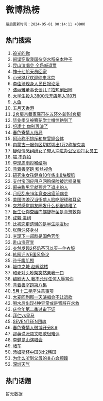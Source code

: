 # 微博热榜

`最后更新时间：2024-05-01 00:14:11 +0800`

## 热门搜索

1. [追光的你](https://m.weibo.cn/search?containerid=100103type%3D1%26t%3D10%26q%3D%23%E8%BF%BD%E5%85%89%E7%9A%84%E4%BD%A0%23&stream_entry_id=51&isnewpage=1&extparam=seat%3D1%26filter_type%3Drealtimehot%26stream_entry_id%3D51%26c_type%3D51%26q%3D%2523%25E8%25BF%25BD%25E5%2585%2589%25E7%259A%2584%25E4%25BD%25A0%2523%26dgr%3D0%26cate%3D10103%26pos%3D0%26display_time%3D1714493650%26pre_seqid%3D1714493650039016527137)
1. [间谍窃取我国杂交水稻亲本种子](https://m.weibo.cn/search?containerid=100103type%3D1%26t%3D10%26q%3D%23%E9%97%B4%E8%B0%8D%E7%AA%83%E5%8F%96%E6%88%91%E5%9B%BD%E6%9D%82%E4%BA%A4%E6%B0%B4%E7%A8%BB%E4%BA%B2%E6%9C%AC%E7%A7%8D%E5%AD%90%23&stream_entry_id=31&isnewpage=1&extparam=seat%3D1%26stream_entry_id%3D31%26pos%3D0%26realpos%3D1%26dgr%3D0%26flag%3D2%26filter_type%3Drealtimehot%26band_rank%3D1%26c_type%3D31%26q%3D%2523%25E9%2597%25B4%25E8%25B0%258D%25E7%25AA%2583%25E5%258F%2596%25E6%2588%2591%25E5%259B%25BD%25E6%259D%2582%25E4%25BA%25A4%25E6%25B0%25B4%25E7%25A8%25BB%25E4%25BA%25B2%25E6%259C%25AC%25E7%25A7%258D%25E5%25AD%2590%2523%26cate%3D5001%26lcate%3D5001%26display_time%3D1714493650%26pre_seqid%3D1714493650039016527137)
1. [昆山演唱会 全场喊退票](https://m.weibo.cn/search?containerid=100103type%3D1%26t%3D10%26q%3D%E6%98%86%E5%B1%B1%E6%BC%94%E5%94%B1%E4%BC%9A+%E5%85%A8%E5%9C%BA%E5%96%8A%E9%80%80%E7%A5%A8&stream_entry_id=31&isnewpage=1&extparam=seat%3D1%26stream_entry_id%3D31%26pos%3D1%26realpos%3D2%26dgr%3D0%26flag%3D1%26filter_type%3Drealtimehot%26band_rank%3D2%26c_type%3D31%26q%3D%25E6%2598%2586%25E5%25B1%25B1%25E6%25BC%2594%25E5%2594%25B1%25E4%25BC%259A%2520%25E5%2585%25A8%25E5%259C%25BA%25E5%2596%258A%25E9%2580%2580%25E7%25A5%25A8%26cate%3D5001%26lcate%3D5001%26display_time%3D1714493650%26pre_seqid%3D1714493650039016527137)
1. [神十七航天员回家](https://m.weibo.cn/search?containerid=100103type%3D1%26t%3D10%26q%3D%23%E7%A5%9E%E5%8D%81%E4%B8%83%E8%88%AA%E5%A4%A9%E5%91%98%E5%9B%9E%E5%AE%B6%23&stream_entry_id=31&isnewpage=1&extparam=seat%3D1%26stream_entry_id%3D31%26pos%3D2%26realpos%3D3%26dgr%3D0%26flag%3D0%26filter_type%3Drealtimehot%26band_rank%3D3%26c_type%3D31%26q%3D%2523%25E7%25A5%259E%25E5%258D%2581%25E4%25B8%2583%25E8%2588%25AA%25E5%25A4%25A9%25E5%2591%2598%25E5%259B%259E%25E5%25AE%25B6%2523%26cate%3D5001%26lcate%3D5001%26display_time%3D1714493650%26pre_seqid%3D1714493650039016527137)
1. [小米SU7欢迎你来北京](https://m.weibo.cn/search?containerid=100103type%3D1%26t%3D10%26q%3D%23%E5%B0%8F%E7%B1%B3SU7%E6%AC%A2%E8%BF%8E%E4%BD%A0%E6%9D%A5%E5%8C%97%E4%BA%AC%23&stream_entry_id=31&isnewpage=1&extparam=seat%3D1%26stream_entry_id%3D31%26pos%3D3%26q%3D%2523%25E5%25B0%258F%25E7%25B1%25B3SU7%25E6%25AC%25A2%25E8%25BF%258E%25E4%25BD%25A0%25E6%259D%25A5%25E5%258C%2597%25E4%25BA%25AC%2523%26dgr%3D0%26adid%3D235254%26filter_type%3Drealtimehot%26band_rank%3D4%26c_type%3D31%26is_ad_pos%3D1%26topic_ad%3D1%26cate%3D5001%26lcate%3D5001%26display_time%3D1714493650%26pre_seqid%3D1714493650039016527137)
1. [李佳琦现身人民日报论坛](https://m.weibo.cn/search?containerid=100103type%3D1%26t%3D10%26q%3D%23%E6%9D%8E%E4%BD%B3%E7%90%A6%E7%8E%B0%E8%BA%AB%E4%BA%BA%E6%B0%91%E6%97%A5%E6%8A%A5%E8%AE%BA%E5%9D%9B%23&stream_entry_id=31&isnewpage=1&extparam=seat%3D1%26stream_entry_id%3D31%26pos%3D4%26realpos%3D4%26dgr%3D0%26flag%3D2%26filter_type%3Drealtimehot%26band_rank%3D4%26c_type%3D31%26q%3D%2523%25E6%259D%258E%25E4%25BD%25B3%25E7%2590%25A6%25E7%258E%25B0%25E8%25BA%25AB%25E4%25BA%25BA%25E6%25B0%2591%25E6%2597%25A5%25E6%258A%25A5%25E8%25AE%25BA%25E5%259D%259B%2523%26cate%3D5001%26lcate%3D5001%26display_time%3D1714493650%26pre_seqid%3D1714493650039016527137)
1. [洁丽雅董事长谈儿子拍短剧出圈](https://m.weibo.cn/search?containerid=100103type%3D1%26t%3D10%26q%3D%23%E6%B4%81%E4%B8%BD%E9%9B%85%E8%91%A3%E4%BA%8B%E9%95%BF%E8%B0%88%E5%84%BF%E5%AD%90%E6%8B%8D%E7%9F%AD%E5%89%A7%E5%87%BA%E5%9C%88%23&stream_entry_id=31&isnewpage=1&extparam=seat%3D1%26stream_entry_id%3D31%26pos%3D5%26realpos%3D5%26dgr%3D0%26flag%3D2%26filter_type%3Drealtimehot%26band_rank%3D5%26c_type%3D31%26q%3D%2523%25E6%25B4%2581%25E4%25B8%25BD%25E9%259B%2585%25E8%2591%25A3%25E4%25BA%258B%25E9%2595%25BF%25E8%25B0%2588%25E5%2584%25BF%25E5%25AD%2590%25E6%258B%258D%25E7%259F%25AD%25E5%2589%25A7%25E5%2587%25BA%25E5%259C%2588%2523%26cate%3D5001%26lcate%3D5001%26display_time%3D1714493650%26pre_seqid%3D1714493650039016527137)
1. [大学生投入3800元开店年入110万](https://m.weibo.cn/search?containerid=100103type%3D1%26t%3D10%26q%3D%23%E5%A4%A7%E5%AD%A6%E7%94%9F%E6%8A%95%E5%85%A53800%E5%85%83%E5%BC%80%E5%BA%97%E5%B9%B4%E5%85%A5110%E4%B8%87%23&stream_entry_id=31&isnewpage=1&extparam=seat%3D1%26stream_entry_id%3D31%26pos%3D6%26realpos%3D6%26dgr%3D0%26flag%3D0%26filter_type%3Drealtimehot%26band_rank%3D6%26c_type%3D31%26q%3D%2523%25E5%25A4%25A7%25E5%25AD%25A6%25E7%2594%259F%25E6%258A%2595%25E5%2585%25A53800%25E5%2585%2583%25E5%25BC%2580%25E5%25BA%2597%25E5%25B9%25B4%25E5%2585%25A5110%25E4%25B8%2587%2523%26cate%3D5001%26lcate%3D5001%26display_time%3D1714493650%26pre_seqid%3D1714493650039016527137)
1. [人鱼](https://m.weibo.cn/search?containerid=100103type%3D1%26t%3D10%26q%3D%E4%BA%BA%E9%B1%BC&stream_entry_id=31&isnewpage=1&extparam=seat%3D1%26stream_entry_id%3D31%26pos%3D7%26realpos%3D7%26dgr%3D0%26flag%3D1%26filter_type%3Drealtimehot%26band_rank%3D7%26c_type%3D31%26q%3D%25E4%25BA%25BA%25E9%25B1%25BC%26cate%3D5001%26lcate%3D5001%26display_time%3D1714493650%26pre_seqid%3D1714493650039016527137)
1. [五月天香港](https://m.weibo.cn/search?containerid=100103type%3D1%26t%3D10%26q%3D%E4%BA%94%E6%9C%88%E5%A4%A9%E9%A6%99%E6%B8%AF&stream_entry_id=31&isnewpage=1&extparam=seat%3D1%26stream_entry_id%3D31%26pos%3D8%26realpos%3D8%26dgr%3D0%26flag%3D1%26filter_type%3Drealtimehot%26band_rank%3D8%26c_type%3D31%26q%3D%25E4%25BA%2594%25E6%259C%2588%25E5%25A4%25A9%25E9%25A6%2599%25E6%25B8%25AF%26cate%3D5001%26lcate%3D5001%26display_time%3D1714493650%26pre_seqid%3D1714493650039016527137)
1. [2套房京籍家庭可在五环外新购1套房](https://m.weibo.cn/search?containerid=100103type%3D1%26t%3D10%26q%3D%232%E5%A5%97%E6%88%BF%E4%BA%AC%E7%B1%8D%E5%AE%B6%E5%BA%AD%E5%8F%AF%E5%9C%A8%E4%BA%94%E7%8E%AF%E5%A4%96%E6%96%B0%E8%B4%AD1%E5%A5%97%E6%88%BF%23&stream_entry_id=31&isnewpage=1&extparam=seat%3D1%26stream_entry_id%3D31%26pos%3D9%26realpos%3D9%26dgr%3D0%26flag%3D0%26filter_type%3Drealtimehot%26band_rank%3D9%26c_type%3D31%26q%3D%25232%25E5%25A5%2597%25E6%2588%25BF%25E4%25BA%25AC%25E7%25B1%258D%25E5%25AE%25B6%25E5%25BA%25AD%25E5%258F%25AF%25E5%259C%25A8%25E4%25BA%2594%25E7%258E%25AF%25E5%25A4%2596%25E6%2596%25B0%25E8%25B4%25AD1%25E5%25A5%2597%25E6%2588%25BF%2523%26cate%3D5001%26lcate%3D5001%26display_time%3D1714493650%26pre_seqid%3D1714493650039016527137)
1. [毕业季又被簪花学士帽惊艳到了](https://m.weibo.cn/search?containerid=100103type%3D1%26t%3D10%26q%3D%23%E6%AF%95%E4%B8%9A%E5%AD%A3%E5%8F%88%E8%A2%AB%E7%B0%AA%E8%8A%B1%E5%AD%A6%E5%A3%AB%E5%B8%BD%E6%83%8A%E8%89%B3%E5%88%B0%E4%BA%86%23&stream_entry_id=31&isnewpage=1&extparam=seat%3D1%26stream_entry_id%3D31%26pos%3D10%26realpos%3D10%26dgr%3D0%26flag%3D32768%26filter_type%3Drealtimehot%26band_rank%3D10%26c_type%3D31%26q%3D%2523%25E6%25AF%2595%25E4%25B8%259A%25E5%25AD%25A3%25E5%258F%2588%25E8%25A2%25AB%25E7%25B0%25AA%25E8%258A%25B1%25E5%25AD%25A6%25E5%25A3%25AB%25E5%25B8%25BD%25E6%2583%258A%25E8%2589%25B3%25E5%2588%25B0%25E4%25BA%2586%2523%26cate%3D5001%26lcate%3D5001%26display_time%3D1714493650%26pre_seqid%3D1714493650039016527137)
1. [纪凌尘 你别再演了](https://m.weibo.cn/search?containerid=100103type%3D1%26t%3D10%26q%3D%E7%BA%AA%E5%87%8C%E5%B0%98+%E4%BD%A0%E5%88%AB%E5%86%8D%E6%BC%94%E4%BA%86&stream_entry_id=31&isnewpage=1&extparam=seat%3D1%26stream_entry_id%3D31%26pos%3D11%26realpos%3D11%26dgr%3D0%26flag%3D1%26filter_type%3Drealtimehot%26band_rank%3D11%26c_type%3D31%26q%3D%25E7%25BA%25AA%25E5%2587%258C%25E5%25B0%2598%2520%25E4%25BD%25A0%25E5%2588%25AB%25E5%2586%258D%25E6%25BC%2594%25E4%25BA%2586%26cate%3D5001%26lcate%3D5001%26display_time%3D1714493650%26pre_seqid%3D1714493650039016527137)
1. [春色寄情人结局](https://m.weibo.cn/search?containerid=100103type%3D1%26t%3D10%26q%3D%E6%98%A5%E8%89%B2%E5%AF%84%E6%83%85%E4%BA%BA%E7%BB%93%E5%B1%80&stream_entry_id=31&isnewpage=1&extparam=seat%3D1%26stream_entry_id%3D31%26pos%3D12%26realpos%3D12%26dgr%3D0%26flag%3D0%26filter_type%3Drealtimehot%26band_rank%3D12%26c_type%3D31%26q%3D%25E6%2598%25A5%25E8%2589%25B2%25E5%25AF%2584%25E6%2583%2585%25E4%25BA%25BA%25E7%25BB%2593%25E5%25B1%2580%26cate%3D5001%26lcate%3D5001%26display_time%3D1714493650%26pre_seqid%3D1714493650039016527137)
1. [阿沁称不排斥和詹雯婷合体](https://m.weibo.cn/search?containerid=100103type%3D1%26t%3D10%26q%3D%23%E9%98%BF%E6%B2%81%E7%A7%B0%E4%B8%8D%E6%8E%92%E6%96%A5%E5%92%8C%E8%A9%B9%E9%9B%AF%E5%A9%B7%E5%90%88%E4%BD%93%23&stream_entry_id=31&isnewpage=1&extparam=seat%3D1%26stream_entry_id%3D31%26pos%3D13%26realpos%3D13%26dgr%3D0%26flag%3D1%26filter_type%3Drealtimehot%26band_rank%3D13%26c_type%3D31%26q%3D%2523%25E9%2598%25BF%25E6%25B2%2581%25E7%25A7%25B0%25E4%25B8%258D%25E6%258E%2592%25E6%2596%25A5%25E5%2592%258C%25E8%25A9%25B9%25E9%259B%25AF%25E5%25A9%25B7%25E5%2590%2588%25E4%25BD%2593%2523%26cate%3D5001%26lcate%3D5001%26display_time%3D1714493650%26pre_seqid%3D1714493650039016527137)
1. [内蒙古一服务区切糕切出1万2称按克卖](https://m.weibo.cn/search?containerid=100103type%3D1%26t%3D10%26q%3D%23%E5%86%85%E8%92%99%E5%8F%A4%E4%B8%80%E6%9C%8D%E5%8A%A1%E5%8C%BA%E5%88%87%E7%B3%95%E5%88%87%E5%87%BA1%E4%B8%872%E7%A7%B0%E6%8C%89%E5%85%8B%E5%8D%96%23&stream_entry_id=31&isnewpage=1&extparam=seat%3D1%26stream_entry_id%3D31%26pos%3D14%26realpos%3D14%26dgr%3D0%26flag%3D0%26filter_type%3Drealtimehot%26band_rank%3D14%26c_type%3D31%26q%3D%2523%25E5%2586%2585%25E8%2592%2599%25E5%258F%25A4%25E4%25B8%2580%25E6%259C%258D%25E5%258A%25A1%25E5%258C%25BA%25E5%2588%2587%25E7%25B3%2595%25E5%2588%2587%25E5%2587%25BA1%25E4%25B8%25872%25E7%25A7%25B0%25E6%258C%2589%25E5%2585%258B%25E5%258D%2596%2523%26cate%3D5001%26lcate%3D5001%26display_time%3D1714493650%26pre_seqid%3D1714493650039016527137)
1. [疑似情感纠纷女子带人冲进办公室殴打女员工](https://m.weibo.cn/search?containerid=100103type%3D1%26t%3D10%26q%3D%23%E7%96%91%E4%BC%BC%E6%83%85%E6%84%9F%E7%BA%A0%E7%BA%B7%E5%A5%B3%E5%AD%90%E5%B8%A6%E4%BA%BA%E5%86%B2%E8%BF%9B%E5%8A%9E%E5%85%AC%E5%AE%A4%E6%AE%B4%E6%89%93%E5%A5%B3%E5%91%98%E5%B7%A5%23&stream_entry_id=31&isnewpage=1&extparam=seat%3D1%26stream_entry_id%3D31%26pos%3D15%26realpos%3D15%26dgr%3D0%26flag%3D1%26filter_type%3Drealtimehot%26band_rank%3D15%26c_type%3D31%26q%3D%2523%25E7%2596%2591%25E4%25BC%25BC%25E6%2583%2585%25E6%2584%259F%25E7%25BA%25A0%25E7%25BA%25B7%25E5%25A5%25B3%25E5%25AD%2590%25E5%25B8%25A6%25E4%25BA%25BA%25E5%2586%25B2%25E8%25BF%259B%25E5%258A%259E%25E5%2585%25AC%25E5%25AE%25A4%25E6%25AE%25B4%25E6%2589%2593%25E5%25A5%25B3%25E5%2591%2598%25E5%25B7%25A5%2523%26cate%3D5001%26lcate%3D5001%26display_time%3D1714493650%26pre_seqid%3D1714493650039016527137)
1. [猫 不许拍](https://m.weibo.cn/search?containerid=100103type%3D1%26t%3D10%26q%3D%E7%8C%AB+%E4%B8%8D%E8%AE%B8%E6%8B%8D&stream_entry_id=31&isnewpage=1&extparam=seat%3D1%26stream_entry_id%3D31%26pos%3D16%26realpos%3D16%26dgr%3D0%26flag%3D0%26filter_type%3Drealtimehot%26band_rank%3D16%26c_type%3D31%26q%3D%25E7%258C%25AB%2520%25E4%25B8%258D%25E8%25AE%25B8%25E6%258B%258D%26cate%3D5001%26lcate%3D5001%26display_time%3D1714493650%26pre_seqid%3D1714493650039016527137)
1. [李现周雨彤喉结吻](https://m.weibo.cn/search?containerid=100103type%3D1%26t%3D10%26q%3D%23%E6%9D%8E%E7%8E%B0%E5%91%A8%E9%9B%A8%E5%BD%A4%E5%96%89%E7%BB%93%E5%90%BB%23&stream_entry_id=31&isnewpage=1&extparam=seat%3D1%26stream_entry_id%3D31%26pos%3D17%26realpos%3D17%26dgr%3D0%26flag%3D0%26filter_type%3Drealtimehot%26band_rank%3D17%26c_type%3D31%26q%3D%2523%25E6%259D%258E%25E7%258E%25B0%25E5%2591%25A8%25E9%259B%25A8%25E5%25BD%25A4%25E5%2596%2589%25E7%25BB%2593%25E5%2590%25BB%2523%26cate%3D5001%26lcate%3D5001%26display_time%3D1714493650%26pre_seqid%3D1714493650039016527137)
1. [背着善宰跑 粉丝视角](https://m.weibo.cn/search?containerid=100103type%3D1%26t%3D10%26q%3D%E8%83%8C%E7%9D%80%E5%96%84%E5%AE%B0%E8%B7%91+%E7%B2%89%E4%B8%9D%E8%A7%86%E8%A7%92&stream_entry_id=31&isnewpage=1&extparam=seat%3D1%26stream_entry_id%3D31%26pos%3D18%26realpos%3D18%26dgr%3D0%26flag%3D1%26filter_type%3Drealtimehot%26band_rank%3D18%26c_type%3D31%26q%3D%25E8%2583%258C%25E7%259D%2580%25E5%2596%2584%25E5%25AE%25B0%25E8%25B7%2591%2520%25E7%25B2%2589%25E4%25B8%259D%25E8%25A7%2586%25E8%25A7%2592%26cate%3D5001%26lcate%3D5001%26display_time%3D1714493650%26pre_seqid%3D1714493650039016527137)
1. [研究生女孩健身10年练出8块腹肌](https://m.weibo.cn/search?containerid=100103type%3D1%26t%3D10%26q%3D%23%E7%A0%94%E7%A9%B6%E7%94%9F%E5%A5%B3%E5%AD%A9%E5%81%A5%E8%BA%AB10%E5%B9%B4%E7%BB%83%E5%87%BA8%E5%9D%97%E8%85%B9%E8%82%8C%23&stream_entry_id=31&isnewpage=1&extparam=seat%3D1%26stream_entry_id%3D31%26pos%3D19%26realpos%3D19%26dgr%3D0%26flag%3D0%26filter_type%3Drealtimehot%26band_rank%3D19%26c_type%3D31%26q%3D%2523%25E7%25A0%2594%25E7%25A9%25B6%25E7%2594%259F%25E5%25A5%25B3%25E5%25AD%25A9%25E5%2581%25A5%25E8%25BA%25AB10%25E5%25B9%25B4%25E7%25BB%2583%25E5%2587%25BA8%25E5%259D%2597%25E8%2585%25B9%25E8%2582%258C%2523%26cate%3D5001%26lcate%3D5001%26display_time%3D1714493650%26pre_seqid%3D1714493650039016527137)
1. [支付宝回应用户网购保险被远程录屏](https://m.weibo.cn/search?containerid=100103type%3D1%26t%3D10%26q%3D%23%E6%94%AF%E4%BB%98%E5%AE%9D%E5%9B%9E%E5%BA%94%E7%94%A8%E6%88%B7%E7%BD%91%E8%B4%AD%E4%BF%9D%E9%99%A9%E8%A2%AB%E8%BF%9C%E7%A8%8B%E5%BD%95%E5%B1%8F%23&stream_entry_id=31&isnewpage=1&extparam=seat%3D1%26stream_entry_id%3D31%26pos%3D20%26realpos%3D20%26dgr%3D0%26flag%3D0%26filter_type%3Drealtimehot%26band_rank%3D20%26c_type%3D31%26q%3D%2523%25E6%2594%25AF%25E4%25BB%2598%25E5%25AE%259D%25E5%259B%259E%25E5%25BA%2594%25E7%2594%25A8%25E6%2588%25B7%25E7%25BD%2591%25E8%25B4%25AD%25E4%25BF%259D%25E9%2599%25A9%25E8%25A2%25AB%25E8%25BF%259C%25E7%25A8%258B%25E5%25BD%2595%25E5%25B1%258F%2523%26cate%3D5001%26lcate%3D5001%26display_time%3D1714493650%26pre_seqid%3D1714493650039016527137)
1. [原来跑男早就预言了退出的人](https://m.weibo.cn/search?containerid=100103type%3D1%26t%3D10%26q%3D%23%E5%8E%9F%E6%9D%A5%E8%B7%91%E7%94%B7%E6%97%A9%E5%B0%B1%E9%A2%84%E8%A8%80%E4%BA%86%E9%80%80%E5%87%BA%E7%9A%84%E4%BA%BA%23&stream_entry_id=31&isnewpage=1&extparam=seat%3D1%26stream_entry_id%3D31%26pos%3D21%26realpos%3D21%26dgr%3D0%26flag%3D1%26filter_type%3Drealtimehot%26band_rank%3D21%26c_type%3D31%26q%3D%2523%25E5%258E%259F%25E6%259D%25A5%25E8%25B7%2591%25E7%2594%25B7%25E6%2597%25A9%25E5%25B0%25B1%25E9%25A2%2584%25E8%25A8%2580%25E4%25BA%2586%25E9%2580%2580%25E5%2587%25BA%25E7%259A%2584%25E4%25BA%25BA%2523%26cate%3D5001%26lcate%3D5001%26display_time%3D1714493650%26pre_seqid%3D1714493650039016527137)
1. [月经乱来16年竟查出癌前病变](https://m.weibo.cn/search?containerid=100103type%3D1%26t%3D10%26q%3D%23%E6%9C%88%E7%BB%8F%E4%B9%B1%E6%9D%A516%E5%B9%B4%E7%AB%9F%E6%9F%A5%E5%87%BA%E7%99%8C%E5%89%8D%E7%97%85%E5%8F%98%23&stream_entry_id=31&isnewpage=1&extparam=seat%3D1%26stream_entry_id%3D31%26pos%3D22%26realpos%3D22%26dgr%3D0%26flag%3D0%26filter_type%3Drealtimehot%26band_rank%3D22%26c_type%3D31%26q%3D%2523%25E6%259C%2588%25E7%25BB%258F%25E4%25B9%25B1%25E6%259D%25A516%25E5%25B9%25B4%25E7%25AB%259F%25E6%259F%25A5%25E5%2587%25BA%25E7%2599%258C%25E5%2589%258D%25E7%2597%2585%25E5%258F%2598%2523%26cate%3D5001%26lcate%3D5001%26display_time%3D1714493650%26pre_seqid%3D1714493650039016527137)
1. [美国流浪汉当街啃人脸吃眼球和耳朵](https://m.weibo.cn/search?containerid=100103type%3D1%26t%3D10%26q%3D%23%E7%BE%8E%E5%9B%BD%E6%B5%81%E6%B5%AA%E6%B1%89%E5%BD%93%E8%A1%97%E5%95%83%E4%BA%BA%E8%84%B8%E5%90%83%E7%9C%BC%E7%90%83%E5%92%8C%E8%80%B3%E6%9C%B5%23&stream_entry_id=31&isnewpage=1&extparam=seat%3D1%26stream_entry_id%3D31%26pos%3D23%26realpos%3D23%26dgr%3D0%26flag%3D0%26filter_type%3Drealtimehot%26band_rank%3D23%26c_type%3D31%26q%3D%2523%25E7%25BE%258E%25E5%259B%25BD%25E6%25B5%2581%25E6%25B5%25AA%25E6%25B1%2589%25E5%25BD%2593%25E8%25A1%2597%25E5%2595%2583%25E4%25BA%25BA%25E8%2584%25B8%25E5%2590%2583%25E7%259C%25BC%25E7%2590%2583%25E5%2592%258C%25E8%2580%25B3%25E6%259C%25B5%2523%26cate%3D5001%26lcate%3D5001%26display_time%3D1714493650%26pre_seqid%3D1714493650039016527137)
1. [突然感觉朋友圈发什么都很幼稚了](https://m.weibo.cn/search?containerid=100103type%3D1%26t%3D10%26q%3D%23%E7%AA%81%E7%84%B6%E6%84%9F%E8%A7%89%E6%9C%8B%E5%8F%8B%E5%9C%88%E5%8F%91%E4%BB%80%E4%B9%88%E9%83%BD%E5%BE%88%E5%B9%BC%E7%A8%9A%E4%BA%86%23&stream_entry_id=31&isnewpage=1&extparam=seat%3D1%26stream_entry_id%3D31%26pos%3D24%26realpos%3D24%26dgr%3D0%26flag%3D1%26filter_type%3Drealtimehot%26band_rank%3D24%26c_type%3D31%26q%3D%2523%25E7%25AA%2581%25E7%2584%25B6%25E6%2584%259F%25E8%25A7%2589%25E6%259C%258B%25E5%258F%258B%25E5%259C%2588%25E5%258F%2591%25E4%25BB%2580%25E4%25B9%2588%25E9%2583%25BD%25E5%25BE%2588%25E5%25B9%25BC%25E7%25A8%259A%25E4%25BA%2586%2523%26cate%3D5001%26lcate%3D5001%26display_time%3D1714493650%26pre_seqid%3D1714493650039016527137)
1. [医生让你查幽门螺旋杆菌是真想救你](https://m.weibo.cn/search?containerid=100103type%3D1%26t%3D10%26q%3D%23%E5%8C%BB%E7%94%9F%E8%AE%A9%E4%BD%A0%E6%9F%A5%E5%B9%BD%E9%97%A8%E8%9E%BA%E6%97%8B%E6%9D%86%E8%8F%8C%E6%98%AF%E7%9C%9F%E6%83%B3%E6%95%91%E4%BD%A0%23&stream_entry_id=31&isnewpage=1&extparam=seat%3D1%26stream_entry_id%3D31%26pos%3D25%26realpos%3D25%26dgr%3D0%26flag%3D1%26filter_type%3Drealtimehot%26band_rank%3D25%26c_type%3D31%26q%3D%2523%25E5%258C%25BB%25E7%2594%259F%25E8%25AE%25A9%25E4%25BD%25A0%25E6%259F%25A5%25E5%25B9%25BD%25E9%2597%25A8%25E8%259E%25BA%25E6%2597%258B%25E6%259D%2586%25E8%258F%258C%25E6%2598%25AF%25E7%259C%259F%25E6%2583%25B3%25E6%2595%2591%25E4%25BD%25A0%2523%26cate%3D5001%26lcate%3D5001%26display_time%3D1714493650%26pre_seqid%3D1714493650039016527137)
1. [成毅 进组](https://m.weibo.cn/search?containerid=100103type%3D1%26t%3D10%26q%3D%E6%88%90%E6%AF%85+%E8%BF%9B%E7%BB%84&stream_entry_id=31&isnewpage=1&extparam=seat%3D1%26stream_entry_id%3D31%26pos%3D26%26realpos%3D26%26dgr%3D0%26flag%3D0%26filter_type%3Drealtimehot%26band_rank%3D26%26c_type%3D31%26q%3D%25E6%2588%2590%25E6%25AF%2585%2520%25E8%25BF%259B%25E7%25BB%2584%26cate%3D5001%26lcate%3D5001%26display_time%3D1714493650%26pre_seqid%3D1714493650039016527137)
1. [比初恋更遗憾的是半生朋友be](https://m.weibo.cn/search?containerid=100103type%3D1%26t%3D10%26q%3D%E6%AF%94%E5%88%9D%E6%81%8B%E6%9B%B4%E9%81%97%E6%86%BE%E7%9A%84%E6%98%AF%E5%8D%8A%E7%94%9F%E6%9C%8B%E5%8F%8Bbe&stream_entry_id=31&isnewpage=1&extparam=seat%3D1%26stream_entry_id%3D31%26pos%3D27%26realpos%3D27%26dgr%3D0%26flag%3D1%26filter_type%3Drealtimehot%26band_rank%3D27%26c_type%3D31%26q%3D%25E6%25AF%2594%25E5%2588%259D%25E6%2581%258B%25E6%259B%25B4%25E9%2581%2597%25E6%2586%25BE%25E7%259A%2584%25E6%2598%25AF%25E5%258D%258A%25E7%2594%259F%25E6%259C%258B%25E5%258F%258Bbe%26cate%3D5001%26lcate%3D5001%26display_time%3D1714493650%26pre_seqid%3D1714493650039016527137)
1. [张萌泳装身材](https://m.weibo.cn/search?containerid=100103type%3D1%26t%3D10%26q%3D%23%E5%BC%A0%E8%90%8C%E6%B3%B3%E8%A3%85%E8%BA%AB%E6%9D%90%23&stream_entry_id=31&isnewpage=1&extparam=seat%3D1%26stream_entry_id%3D31%26pos%3D28%26realpos%3D28%26dgr%3D0%26flag%3D1%26filter_type%3Drealtimehot%26band_rank%3D28%26c_type%3D31%26q%3D%2523%25E5%25BC%25A0%25E8%2590%258C%25E6%25B3%25B3%25E8%25A3%2585%25E8%25BA%25AB%25E6%259D%2590%2523%26cate%3D5001%26lcate%3D5001%26display_time%3D1714493650%26pre_seqid%3D1714493650039016527137)
1. [李现下一部剧是国色芳华](https://m.weibo.cn/search?containerid=100103type%3D1%26t%3D10%26q%3D%23%E6%9D%8E%E7%8E%B0%E4%B8%8B%E4%B8%80%E9%83%A8%E5%89%A7%E6%98%AF%E5%9B%BD%E8%89%B2%E8%8A%B3%E5%8D%8E%23&stream_entry_id=31&isnewpage=1&extparam=seat%3D1%26stream_entry_id%3D31%26pos%3D29%26realpos%3D29%26dgr%3D0%26flag%3D1%26filter_type%3Drealtimehot%26band_rank%3D29%26c_type%3D31%26q%3D%2523%25E6%259D%258E%25E7%258E%25B0%25E4%25B8%258B%25E4%25B8%2580%25E9%2583%25A8%25E5%2589%25A7%25E6%2598%25AF%25E5%259B%25BD%25E8%2589%25B2%25E8%258A%25B3%25E5%258D%258E%2523%26cate%3D5001%26lcate%3D5001%26display_time%3D1714493650%26pre_seqid%3D1714493650039016527137)
1. [赴山海官宣](https://m.weibo.cn/search?containerid=100103type%3D1%26t%3D10%26q%3D%E8%B5%B4%E5%B1%B1%E6%B5%B7%E5%AE%98%E5%AE%A3&stream_entry_id=31&isnewpage=1&extparam=seat%3D1%26stream_entry_id%3D31%26pos%3D30%26realpos%3D30%26dgr%3D0%26flag%3D0%26filter_type%3Drealtimehot%26band_rank%3D30%26c_type%3D31%26q%3D%25E8%25B5%25B4%25E5%25B1%25B1%25E6%25B5%25B7%25E5%25AE%2598%25E5%25AE%25A3%26cate%3D5001%26lcate%3D5001%26display_time%3D1714493650%26pre_seqid%3D1714493650039016527137)
1. [突然发现2杯奶茶可以买一件衣服](https://m.weibo.cn/search?containerid=100103type%3D1%26t%3D10%26q%3D%23%E7%AA%81%E7%84%B6%E5%8F%91%E7%8E%B02%E6%9D%AF%E5%A5%B6%E8%8C%B6%E5%8F%AF%E4%BB%A5%E4%B9%B0%E4%B8%80%E4%BB%B6%E8%A1%A3%E6%9C%8D%23&stream_entry_id=31&isnewpage=1&extparam=seat%3D1%26stream_entry_id%3D31%26pos%3D31%26realpos%3D31%26dgr%3D0%26flag%3D0%26filter_type%3Drealtimehot%26band_rank%3D31%26c_type%3D31%26q%3D%2523%25E7%25AA%2581%25E7%2584%25B6%25E5%258F%2591%25E7%258E%25B02%25E6%259D%25AF%25E5%25A5%25B6%25E8%258C%25B6%25E5%258F%25AF%25E4%25BB%25A5%25E4%25B9%25B0%25E4%25B8%2580%25E4%25BB%25B6%25E8%25A1%25A3%25E6%259C%258D%2523%26cate%3D5001%26lcate%3D5001%26display_time%3D1714493650%26pre_seqid%3D1714493650039016527137)
1. [韩网评IVE国风争议](https://m.weibo.cn/search?containerid=100103type%3D1%26t%3D10%26q%3D%23%E9%9F%A9%E7%BD%91%E8%AF%84IVE%E5%9B%BD%E9%A3%8E%E4%BA%89%E8%AE%AE%23&stream_entry_id=31&isnewpage=1&extparam=seat%3D1%26stream_entry_id%3D31%26pos%3D32%26realpos%3D32%26dgr%3D0%26flag%3D0%26filter_type%3Drealtimehot%26band_rank%3D32%26c_type%3D31%26q%3D%2523%25E9%259F%25A9%25E7%25BD%2591%25E8%25AF%2584IVE%25E5%259B%25BD%25E9%25A3%258E%25E4%25BA%2589%25E8%25AE%25AE%2523%26cate%3D5001%26lcate%3D5001%26display_time%3D1714493650%26pre_seqid%3D1714493650039016527137)
1. [孙千腹肌照](https://m.weibo.cn/search?containerid=100103type%3D1%26t%3D10%26q%3D%23%E5%AD%99%E5%8D%83%E8%85%B9%E8%82%8C%E7%85%A7%23&stream_entry_id=31&isnewpage=1&extparam=seat%3D1%26stream_entry_id%3D31%26pos%3D33%26realpos%3D33%26dgr%3D0%26flag%3D0%26filter_type%3Drealtimehot%26band_rank%3D33%26c_type%3D31%26q%3D%2523%25E5%25AD%2599%25E5%258D%2583%25E8%2585%25B9%25E8%2582%258C%25E7%2585%25A7%2523%26cate%3D5001%26lcate%3D5001%26display_time%3D1714493650%26pre_seqid%3D1714493650039016527137)
1. [城中之城 赵辉跳楼](https://m.weibo.cn/search?containerid=100103type%3D1%26t%3D10%26q%3D%E5%9F%8E%E4%B8%AD%E4%B9%8B%E5%9F%8E+%E8%B5%B5%E8%BE%89%E8%B7%B3%E6%A5%BC&stream_entry_id=31&isnewpage=1&extparam=seat%3D1%26stream_entry_id%3D31%26pos%3D34%26realpos%3D34%26dgr%3D0%26flag%3D1%26filter_type%3Drealtimehot%26band_rank%3D34%26c_type%3D31%26q%3D%25E5%259F%258E%25E4%25B8%25AD%25E4%25B9%258B%25E5%259F%258E%2520%25E8%25B5%25B5%25E8%25BE%2589%25E8%25B7%25B3%25E6%25A5%25BC%26cate%3D5001%26lcate%3D5001%26display_time%3D1714493650%26pre_seqid%3D1714493650039016527137)
1. [和死对头吵架突然亲我一口](https://m.weibo.cn/search?containerid=100103type%3D1%26t%3D10%26q%3D%E5%92%8C%E6%AD%BB%E5%AF%B9%E5%A4%B4%E5%90%B5%E6%9E%B6%E7%AA%81%E7%84%B6%E4%BA%B2%E6%88%91%E4%B8%80%E5%8F%A3&stream_entry_id=31&isnewpage=1&extparam=seat%3D1%26stream_entry_id%3D31%26pos%3D35%26realpos%3D35%26dgr%3D0%26flag%3D0%26filter_type%3Drealtimehot%26band_rank%3D35%26c_type%3D31%26q%3D%25E5%2592%258C%25E6%25AD%25BB%25E5%25AF%25B9%25E5%25A4%25B4%25E5%2590%25B5%25E6%259E%25B6%25E7%25AA%2581%25E7%2584%25B6%25E4%25BA%25B2%25E6%2588%2591%25E4%25B8%2580%25E5%258F%25A3%26cate%3D5001%26lcate%3D5001%26display_time%3D1714493650%26pre_seqid%3D1714493650039016527137)
1. [编剧大人 我不允许任何人辱骂你](https://m.weibo.cn/search?containerid=100103type%3D1%26t%3D10%26q%3D%E7%BC%96%E5%89%A7%E5%A4%A7%E4%BA%BA+%E6%88%91%E4%B8%8D%E5%85%81%E8%AE%B8%E4%BB%BB%E4%BD%95%E4%BA%BA%E8%BE%B1%E9%AA%82%E4%BD%A0&stream_entry_id=31&isnewpage=1&extparam=seat%3D1%26stream_entry_id%3D31%26pos%3D36%26realpos%3D36%26dgr%3D0%26flag%3D1%26filter_type%3Drealtimehot%26band_rank%3D36%26c_type%3D31%26q%3D%25E7%25BC%2596%25E5%2589%25A7%25E5%25A4%25A7%25E4%25BA%25BA%2520%25E6%2588%2591%25E4%25B8%258D%25E5%2585%2581%25E8%25AE%25B8%25E4%25BB%25BB%25E4%25BD%2595%25E4%25BA%25BA%25E8%25BE%25B1%25E9%25AA%2582%25E4%25BD%25A0%26cate%3D5001%26lcate%3D5001%26display_time%3D1714493650%26pre_seqid%3D1714493650039016527137)
1. [背着善宰跑第八集](https://m.weibo.cn/search?containerid=100103type%3D1%26t%3D10%26q%3D%E8%83%8C%E7%9D%80%E5%96%84%E5%AE%B0%E8%B7%91%E7%AC%AC%E5%85%AB%E9%9B%86&stream_entry_id=31&isnewpage=1&extparam=seat%3D1%26stream_entry_id%3D31%26pos%3D37%26realpos%3D37%26dgr%3D0%26flag%3D0%26filter_type%3Drealtimehot%26band_rank%3D37%26c_type%3D31%26q%3D%25E8%2583%258C%25E7%259D%2580%25E5%2596%2584%25E5%25AE%25B0%25E8%25B7%2591%25E7%25AC%25AC%25E5%2585%25AB%25E9%259B%2586%26cate%3D5001%26lcate%3D5001%26display_time%3D1714493650%26pre_seqid%3D1714493650039016527137)
1. [5月十二星座注意事项](https://m.weibo.cn/search?containerid=100103type%3D1%26t%3D10%26q%3D%235%E6%9C%88%E5%8D%81%E4%BA%8C%E6%98%9F%E5%BA%A7%E6%B3%A8%E6%84%8F%E4%BA%8B%E9%A1%B9%23&stream_entry_id=31&isnewpage=1&extparam=seat%3D1%26stream_entry_id%3D31%26pos%3D38%26realpos%3D38%26dgr%3D0%26flag%3D0%26filter_type%3Drealtimehot%26band_rank%3D38%26c_type%3D31%26q%3D%25235%25E6%259C%2588%25E5%258D%2581%25E4%25BA%258C%25E6%2598%259F%25E5%25BA%25A7%25E6%25B3%25A8%25E6%2584%258F%25E4%25BA%258B%25E9%25A1%25B9%2523%26cate%3D5001%26lcate%3D5001%26display_time%3D1714493650%26pre_seqid%3D1714493650039016527137)
1. [大麦回到那一天演唱会不让退款](https://m.weibo.cn/search?containerid=100103type%3D1%26t%3D10%26q%3D%23%E5%A4%A7%E9%BA%A6%E5%9B%9E%E5%88%B0%E9%82%A3%E4%B8%80%E5%A4%A9%E6%BC%94%E5%94%B1%E4%BC%9A%E4%B8%8D%E8%AE%A9%E9%80%80%E6%AC%BE%23&stream_entry_id=31&isnewpage=1&extparam=seat%3D1%26stream_entry_id%3D31%26pos%3D39%26realpos%3D39%26dgr%3D0%26flag%3D1%26filter_type%3Drealtimehot%26band_rank%3D39%26c_type%3D31%26q%3D%2523%25E5%25A4%25A7%25E9%25BA%25A6%25E5%259B%259E%25E5%2588%25B0%25E9%2582%25A3%25E4%25B8%2580%25E5%25A4%25A9%25E6%25BC%2594%25E5%2594%25B1%25E4%25BC%259A%25E4%25B8%258D%25E8%25AE%25A9%25E9%2580%2580%25E6%25AC%25BE%2523%26cate%3D5001%26lcate%3D5001%26display_time%3D1714493650%26pre_seqid%3D1714493650039016527137)
1. [喝水后出现4种异常或是肾脏在求救](https://m.weibo.cn/search?containerid=100103type%3D1%26t%3D10%26q%3D%23%E5%96%9D%E6%B0%B4%E5%90%8E%E5%87%BA%E7%8E%B04%E7%A7%8D%E5%BC%82%E5%B8%B8%E6%88%96%E6%98%AF%E8%82%BE%E8%84%8F%E5%9C%A8%E6%B1%82%E6%95%91%23&stream_entry_id=31&isnewpage=1&extparam=seat%3D1%26stream_entry_id%3D31%26pos%3D40%26realpos%3D40%26dgr%3D0%26flag%3D0%26filter_type%3Drealtimehot%26band_rank%3D40%26c_type%3D31%26q%3D%2523%25E5%2596%259D%25E6%25B0%25B4%25E5%2590%258E%25E5%2587%25BA%25E7%258E%25B04%25E7%25A7%258D%25E5%25BC%2582%25E5%25B8%25B8%25E6%2588%2596%25E6%2598%25AF%25E8%2582%25BE%25E8%2584%258F%25E5%259C%25A8%25E6%25B1%2582%25E6%2595%2591%2523%26cate%3D5001%26lcate%3D5001%26display_time%3D1714493650%26pre_seqid%3D1714493650039016527137)
1. [庆余年第二季过审下证](https://m.weibo.cn/search?containerid=100103type%3D1%26t%3D10%26q%3D%23%E5%BA%86%E4%BD%99%E5%B9%B4%E7%AC%AC%E4%BA%8C%E5%AD%A3%E8%BF%87%E5%AE%A1%E4%B8%8B%E8%AF%81%23&stream_entry_id=31&isnewpage=1&extparam=seat%3D1%26stream_entry_id%3D31%26pos%3D41%26realpos%3D41%26dgr%3D0%26flag%3D0%26filter_type%3Drealtimehot%26band_rank%3D41%26c_type%3D31%26q%3D%2523%25E5%25BA%2586%25E4%25BD%2599%25E5%25B9%25B4%25E7%25AC%25AC%25E4%25BA%258C%25E5%25AD%25A3%25E8%25BF%2587%25E5%25AE%25A1%25E4%25B8%258B%25E8%25AF%2581%2523%26cate%3D5001%26lcate%3D5001%26display_time%3D1714493650%26pre_seqid%3D1714493650039016527137)
1. [拜仁vs皇马](https://m.weibo.cn/search?containerid=100103type%3D1%26t%3D10%26q%3D%23%E6%8B%9C%E4%BB%81vs%E7%9A%87%E9%A9%AC%23&stream_entry_id=31&isnewpage=1&extparam=seat%3D1%26stream_entry_id%3D31%26pos%3D42%26realpos%3D42%26dgr%3D0%26flag%3D1%26filter_type%3Drealtimehot%26band_rank%3D42%26c_type%3D31%26q%3D%2523%25E6%258B%259C%25E4%25BB%2581vs%25E7%259A%2587%25E9%25A9%25AC%2523%26cate%3D5001%26lcate%3D5001%26display_time%3D1714493650%26pre_seqid%3D1714493650039016527137)
1. [SEVENTEEN团魂](https://m.weibo.cn/search?containerid=100103type%3D1%26t%3D10%26q%3DSEVENTEEN%E5%9B%A2%E9%AD%82&stream_entry_id=31&isnewpage=1&extparam=seat%3D1%26stream_entry_id%3D31%26pos%3D43%26realpos%3D43%26dgr%3D0%26flag%3D0%26filter_type%3Drealtimehot%26band_rank%3D43%26c_type%3D31%26q%3DSEVENTEEN%25E5%259B%25A2%25E9%25AD%2582%26cate%3D5001%26lcate%3D5001%26display_time%3D1714493650%26pre_seqid%3D1714493650039016527137)
1. [春色寄情人微博开分8.9](https://m.weibo.cn/search?containerid=100103type%3D1%26t%3D10%26q%3D%23%E6%98%A5%E8%89%B2%E5%AF%84%E6%83%85%E4%BA%BA%E5%BE%AE%E5%8D%9A%E5%BC%80%E5%88%868.9%23&stream_entry_id=31&isnewpage=1&extparam=seat%3D1%26stream_entry_id%3D31%26pos%3D44%26realpos%3D44%26dgr%3D0%26flag%3D0%26filter_type%3Drealtimehot%26band_rank%3D44%26c_type%3D31%26q%3D%2523%25E6%2598%25A5%25E8%2589%25B2%25E5%25AF%2584%25E6%2583%2585%25E4%25BA%25BA%25E5%25BE%25AE%25E5%258D%259A%25E5%25BC%2580%25E5%2588%25868.9%2523%26cate%3D5001%26lcate%3D5001%26display_time%3D1714493650%26pre_seqid%3D1714493650039016527137)
1. [那英说张颂文唱歌很难评](https://m.weibo.cn/search?containerid=100103type%3D1%26t%3D10%26q%3D%E9%82%A3%E8%8B%B1%E8%AF%B4%E5%BC%A0%E9%A2%82%E6%96%87%E5%94%B1%E6%AD%8C%E5%BE%88%E9%9A%BE%E8%AF%84&stream_entry_id=31&isnewpage=1&extparam=seat%3D1%26stream_entry_id%3D31%26pos%3D45%26realpos%3D45%26dgr%3D0%26flag%3D0%26filter_type%3Drealtimehot%26band_rank%3D45%26c_type%3D31%26q%3D%25E9%2582%25A3%25E8%258B%25B1%25E8%25AF%25B4%25E5%25BC%25A0%25E9%25A2%2582%25E6%2596%2587%25E5%2594%25B1%25E6%25AD%258C%25E5%25BE%2588%25E9%259A%25BE%25E8%25AF%2584%26cate%3D5001%26lcate%3D5001%26display_time%3D1714493650%26pre_seqid%3D1714493650039016527137)
1. [李健昆山演唱会](https://m.weibo.cn/search?containerid=100103type%3D1%26t%3D10%26q%3D%E6%9D%8E%E5%81%A5%E6%98%86%E5%B1%B1%E6%BC%94%E5%94%B1%E4%BC%9A&stream_entry_id=31&isnewpage=1&extparam=seat%3D1%26stream_entry_id%3D31%26pos%3D46%26realpos%3D46%26dgr%3D0%26flag%3D0%26filter_type%3Drealtimehot%26band_rank%3D46%26c_type%3D31%26q%3D%25E6%259D%258E%25E5%2581%25A5%25E6%2598%2586%25E5%25B1%25B1%25E6%25BC%2594%25E5%2594%25B1%25E4%25BC%259A%26cate%3D5001%26lcate%3D5001%26display_time%3D1714493650%26pre_seqid%3D1714493650039016527137)
1. [堵车](https://m.weibo.cn/search?containerid=100103type%3D1%26t%3D10%26q%3D%E5%A0%B5%E8%BD%A6&stream_entry_id=31&isnewpage=1&extparam=seat%3D1%26stream_entry_id%3D31%26pos%3D47%26realpos%3D47%26dgr%3D0%26flag%3D0%26filter_type%3Drealtimehot%26band_rank%3D47%26c_type%3D31%26q%3D%25E5%25A0%25B5%25E8%25BD%25A6%26cate%3D5001%26lcate%3D5001%26display_time%3D1714493650%26pre_seqid%3D1714493650039016527137)
1. [汤姆斯杯中国3比2韩国](https://m.weibo.cn/search?containerid=100103type%3D1%26t%3D10%26q%3D%23%E6%B1%A4%E5%A7%86%E6%96%AF%E6%9D%AF%E4%B8%AD%E5%9B%BD3%E6%AF%942%E9%9F%A9%E5%9B%BD%23&stream_entry_id=31&isnewpage=1&extparam=seat%3D1%26stream_entry_id%3D31%26pos%3D48%26realpos%3D48%26dgr%3D0%26flag%3D1%26filter_type%3Drealtimehot%26band_rank%3D48%26c_type%3D31%26q%3D%2523%25E6%25B1%25A4%25E5%25A7%2586%25E6%2596%25AF%25E6%259D%25AF%25E4%25B8%25AD%25E5%259B%25BD3%25E6%25AF%25942%25E9%259F%25A9%25E5%259B%25BD%2523%26cate%3D5001%26lcate%3D5001%26display_time%3D1714493650%26pre_seqid%3D1714493650039016527137)
1. [为什么听到父母的关心会烦躁](https://m.weibo.cn/search?containerid=100103type%3D1%26t%3D10%26q%3D%23%E4%B8%BA%E4%BB%80%E4%B9%88%E5%90%AC%E5%88%B0%E7%88%B6%E6%AF%8D%E7%9A%84%E5%85%B3%E5%BF%83%E4%BC%9A%E7%83%A6%E8%BA%81%23&stream_entry_id=31&isnewpage=1&extparam=seat%3D1%26stream_entry_id%3D31%26pos%3D49%26realpos%3D49%26dgr%3D0%26flag%3D0%26filter_type%3Drealtimehot%26band_rank%3D49%26c_type%3D31%26q%3D%2523%25E4%25B8%25BA%25E4%25BB%2580%25E4%25B9%2588%25E5%2590%25AC%25E5%2588%25B0%25E7%2588%25B6%25E6%25AF%258D%25E7%259A%2584%25E5%2585%25B3%25E5%25BF%2583%25E4%25BC%259A%25E7%2583%25A6%25E8%25BA%2581%2523%26cate%3D5001%26lcate%3D5001%26display_time%3D1714493650%26pre_seqid%3D1714493650039016527137)
1. [深圳天气](https://m.weibo.cn/search?containerid=100103type%3D1%26t%3D10%26q%3D%E6%B7%B1%E5%9C%B3%E5%A4%A9%E6%B0%94&stream_entry_id=31&isnewpage=1&extparam=seat%3D1%26stream_entry_id%3D31%26pos%3D50%26realpos%3D50%26dgr%3D0%26flag%3D1%26filter_type%3Drealtimehot%26band_rank%3D50%26c_type%3D31%26q%3D%25E6%25B7%25B1%25E5%259C%25B3%25E5%25A4%25A9%25E6%25B0%2594%26cate%3D5001%26lcate%3D5001%26display_time%3D1714493650%26pre_seqid%3D1714493650039016527137)

## 热门话题

暂无数据

